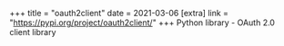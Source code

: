 +++
title = "oauth2client"
date = 2021-03-06
[extra]
link = "https://pypi.org/project/oauth2client/"
+++
Python library - OAuth 2.0 client library

